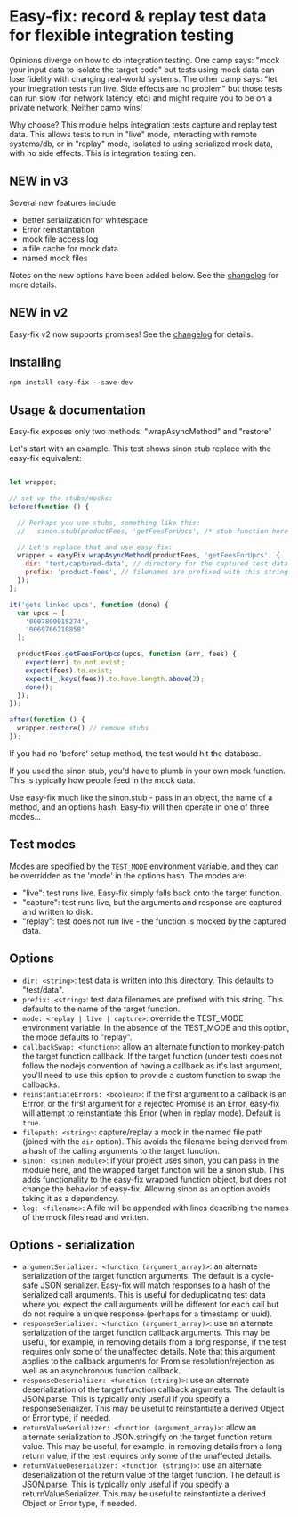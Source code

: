 
Easy-fix: record & replay test data for flexible integration testing
====================================================================

Opinions diverge on how to do integration testing.  One camp says: "mock your input data to isolate the target code" but tests using mock data can lose fidelity with changing real-world systems.  The other camp says: "let your integration tests run live. Side effects are no problem" but those tests can run slow (for network latency, etc) and might require you to be on a private network.  Neither camp wins!

Why choose?  This module helps integration tests capture and replay test data.  This allows tests to run in "live" mode, interacting with remote systems/db, or in "replay" mode, isolated to using serialized mock data, with no side effects. This is integration testing zen.

NEW in v3
---------
Several new features include
* better serialization for whitespace
* Error reinstantiation
* mock file access log
* a file cache for mock data
* named mock files

Notes on the new options have been added below.
See the [changelog](CHANGELOG.md) for more details.

NEW in v2
---------
Easy-fix v2 now supports promises!  See the [changelog](CHANGELOG.md) for details.

Installing
----------
`npm install easy-fix --save-dev`


Usage & documentation
---------------------

Easy-fix exposes only two methods: "wrapAsyncMethod" and "restore"

Let's start with an example.  This test shows sinon stub replace with the easy-fix equivalent:

```javascript

let wrapper;

// set up the stubs/mocks:
before(function () {

  // Perhaps you use stubs, something like this:
  //   sinon.stub(productFees, 'getFeesForUpcs', /* stub function here */ );

  // Let's replace that and use easy-fix:
  wrapper = easyFix.wrapAsyncMethod(productFees, 'getFeesForUpcs', {
    dir: 'test/captured-data', // directory for the captured test data
    prefix: 'product-fees', // filenames are prefixed with this string
  });
};

it('gets linked upcs', function (done) {
  var upcs = [
    '0007800015274',
    '0069766210858'
  ];

  productFees.getFeesForUpcs(upcs, function (err, fees) {
    expect(err).to.not.exist;
    expect(fees).to.exist;
    expect(_.keys(fees)).to.have.length.above(2);
    done();
  });
});

after(function () {
  wrapper.restore() // remove stubs
});
```

If you had no 'before' setup method, the test would hit the database.

If you used the sinon stub, you'd have to plumb in your own mock function.  This is typically how people feed in the mock data.

Use easy-fix much like the sinon.stub - pass in an object, the name of a method, and an options hash.  Easy-fix will then operate in one of three modes...

Test modes
----------

Modes are specified by the `TEST_MODE` environment variable, and they can be overridden as the 'mode' in the options hash.  The modes are:

*  "live": test runs live.  Easy-fix simply falls back onto the target function.
*  "capture": test runs live, but the arguments and response are captured and written to disk.
*  "replay": test does not run live - the function is mocked by the captured data.

Options
-------

*  `dir: <string>`: test data is written into this directory. This defaults to "test/data".
*  `prefix: <string>`: test data filenames are prefixed with this string. This defaults to the name of the target function.
*  `mode: <replay | live | capture>`: override the TEST_MODE environment variable.  In the absence of the TEST_MODE and this option, the mode defaults to "replay".
*  `callbackSwap: <function>`: allow an alternate function to monkey-patch the target function callback.  If the target function (under test) does not follow the nodejs convention of having a callback as it's last argument, you'll need to use this option to provide a custom function to swap the callbacks.
*  `reinstantiateErrors: <boolean>`: if the first argument to a callback is an Errror, or the first argument for a rejected Promise is an Error, easy-fix will attempt to reinstantiate this Error (when in replay mode). Default is `true`.
*  `filepath: <string>`: capture/replay a mock in the named file path (joined with the `dir` option).  This avoids the filename being derived from a hash of the calling arguments to the target function.
*  `sinon: <sinon module>`: if your project uses sinon, you can pass in the module here, and the wrapped target function will be a sinon stub. This adds functionality to the easy-fix wrapped function object, but does not change the behavior of easy-fix.  Allowing sinon as an option avoids taking it as a dependency.
*  `log: <filename>`: A file will be appended with lines describing the names of the mock files read and written.

Options - serialization
-----------------------

*  `argumentSerializer: <function (argument_array)>`:  an alternate serialization of the target function arguments.  The default is a cycle-safe JSON serializer.  Easy-fix will match responses to a hash of the serialized call arguments. This is useful for deduplicating test data where you expect the call arguments will be different for each call but do not require a unique response (perhaps for a timestamp or uuid).
*  `responseSerializer: <function (argument_array)>`:  use an alternate serialization of the target function callback arguments.  This may be useful, for example, in removing details from a long response, if the test requires only some of the unaffected details.  Note that this argument applies to the callback arguments for Promise resolution/rejection as well as an asynchronous function callback.
*  `responseDeserializer: <function (string)>`:  use an alternate deserialization of the target function callback arguments.  The default is JSON.parse. This is typically only useful if you specify a responseSerializer. This may be useful to reinstantiate a derived Object or Error type, if needed.
*  `returnValueSerializer: <function (argument_array)>`:  allow an alternate serialization to JSON.stringify on the target function return value.  This may be useful, for example, in removing details from a long return value, if the test requires only some of the unaffected details.
*  `returnValueDeserializer: <function (string)>`:  use an alternate deserialization of the return value of the target function.  The default is JSON.parse. This is typically only useful if you specify a returnValueSerializer. This may be useful to reinstantiate a derived Object or Error type, if needed.

